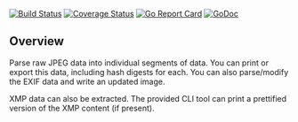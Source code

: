 [![Build Status](https://travis-ci.org/dsoprea/go-jpeg-image-structure.svg?branch=master)](https://travis-ci.org/dsoprea/go-jpeg-image-structure)
[![Coverage Status](https://coveralls.io/repos/github/dsoprea/go-jpeg-image-structure/badge.svg?branch=master)](https://coveralls.io/github/dsoprea/go-jpeg-image-structure?branch=master)
[![Go Report Card](https://goreportcard.com/badge/github.com/dsoprea/go-jpeg-image-structure)](https://goreportcard.com/report/github.com/dsoprea/go-jpeg-image-structure)
[![GoDoc](https://godoc.org/github.com/dsoprea/go-jpeg-image-structure?status.svg)](https://godoc.org/github.com/dsoprea/go-jpeg-image-structure)

## Overview

Parse raw JPEG data into individual segments of data. You can print or export this data, including hash digests for each. You can also parse/modify the EXIF data and write an updated image.

XMP data can also be extracted. The provided CLI tool can print a prettified version of the XMP content (if present).
